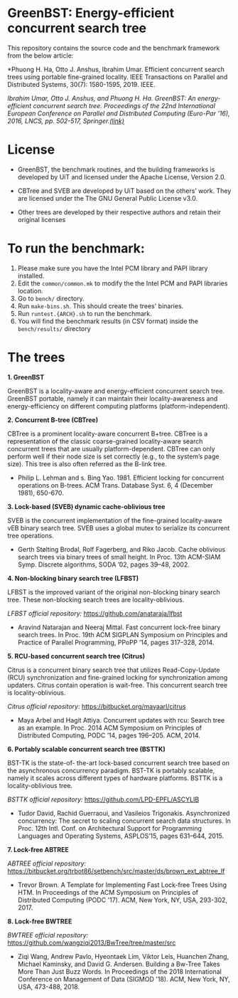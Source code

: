 # GreenBST: Energy-efficient concurrent search tree

This repository contains the source code and the benchmark framework from the below article:

*Phuong H. Ha, Otto J. Anshus,  Ibrahim Umar. Efficient concurrent search trees using portable fine-grained locality. IEEE Transactions on Parallel and Distributed Systems, 30(7): 1580-1595, 2019. IEEE. 

*Ibrahim Umar, Otto J. Anshus, and Phuong H. Ha. GreenBST: An energy-efficient concurrent search tree. Proceedings of the 22nd International European Conference on Parallel and Distributed Computing (Euro-Par ’16), 2016, LNCS, pp. 502-517, Springer.[(link)](http://dx.doi.org/10.1007/978-3-319-43659-3_37)*

# License

* GreenBST, the benchmark routines, and the building frameworks is developed by UiT and licensed under the Apache License, Version 2.0.

* CBTree and SVEB are developed by UiT based on the others’ work. They are licensed under the The GNU General Public License v3.0.

* Other trees are developed by their respective authors and retain their original licenses

# To run the benchmark:

1. Please make sure you have the Intel PCM library and PAPI library installed.
2. Edit the ```common/common.mk``` to modify the the Intel PCM and PAPI libraries location.
3. Go to ```bench/``` directory.
4. Run ```make-bins.sh```. This should create the trees' binaries.
5. Run ```runtest.{ARCH}.sh``` to run the benchmark.
6. You will find the benchmark results (in CSV format) inside the ```bench/results/``` directory

# The trees

**1. GreenBST**

GreenBST is a locality-aware and energy-efficient concurrent search tree. GreenBST portable, namely it can maintain their locality-awareness and energy-efficiency on different computing platforms (platform-independent).

**2. Concurrent B-tree (CBTree)**

CBTree is a prominent locality-aware concurrent B+tree. CBTree is a representation of the classic coarse-grained locality-aware search concurrent trees that are usually platform-dependent. CBTree can only perform well if their node size is set correctly (e.g., to the system’s page size). This tree is also often referred as the B-link tree.

* Philip L. Lehman and s. Bing Yao. 1981. Efficient locking for concurrent operations on B-trees. ACM Trans. Database Syst. 6, 4 (December 1981), 650-670.

**3. Lock-based (SVEB) dynamic cache-oblivious tree**

SVEB is the concurrent implementation of the fine-grained locality-aware vEB binary search tree. SVEB uses a global mutex to serialize its concurrent tree operations.

* Gerth Stølting Brodal, Rolf Fagerberg, and Riko Jacob. Cache oblivious search trees via binary trees of small height. In Proc. 13th ACM-SIAM Symp. Discrete algorithms, SODA ’02, pages 39–48, 2002.

**4. Non-blocking binary search tree (LFBST)**

LFBST is the improved variant of the original non-blocking binary search tree. These non-blocking search trees are locality-oblivious.

*LFBST official repository:*
https://github.com/anataraja/lfbst

* Aravind Natarajan and Neeraj Mittal. Fast concurrent lock-free binary search trees. In Proc. 19th ACM SIGPLAN Symposium on Principles and Practice of Parallel Programming, PPoPP ’14, pages 317–328, 2014.

**5. RCU-based concurrent search tree (Citrus)**

Citrus is a concurrent binary search tree that utilizes Read-Copy-Update (RCU) synchronization and fine-grained locking for synchronization among updaters. Citrus contain operation is wait-free. This concurrent search tree is locality-oblivious.

*Citrus official repository:*
https://bitbucket.org/mayaarl/citrus

* Maya Arbel and Hagit Attiya. Concurrent updates with rcu: Search tree as an example. In Proc. 2014 ACM Symposium on Principles of Distributed Computing, PODC ’14, pages 196–205. ACM, 2014.

**6. Portably scalable concurrent search tree (BSTTK)**

BST-TK is the state-of- the-art lock-based concurrent search tree based on the asynchronous concurrency paradigm. BST-TK is portably scalable, namely it scales across different types of hardware platforms. BSTTK is a locality-oblivious tree.

*BSTTK official repository:*
https://github.com/LPD-EPFL/ASCYLIB

* Tudor David, Rachid Guerraoui, and Vasileios Trigonakis. Asynchronized concurrency: The secret to scaling concurrent search data structures. In Proc. 12th Intl. Conf. on Architectural Support for Programming Languages and Operating Systems, ASPLOS’15, pages 631–644, 2015.

**7. Lock-free ABTREE**

*ABTREE official repository:*
https://bitbucket.org/trbot86/setbench/src/master/ds/brown_ext_abtree_lf

* Trevor Brown. A Template for Implementing Fast Lock-free Trees Using HTM. In Proceedings of the ACM Symposium on Principles of Distributed Computing (PODC '17). ACM, New York, NY, USA, 293-302, 2017.

**8. Lock-free BWTREE**

*BWTREE official repository:*
https://github.com/wangziqi2013/BwTree/tree/master/src

* Ziqi Wang, Andrew Pavlo, Hyeontaek Lim, Viktor Leis, Huanchen Zhang, Michael Kaminsky, and David G. Andersen. Building a Bw-Tree Takes More Than Just Buzz Words. In Proceedings of the 2018 International Conference on Management of Data (SIGMOD '18). ACM, New York, NY, USA, 473-488, 2018.
